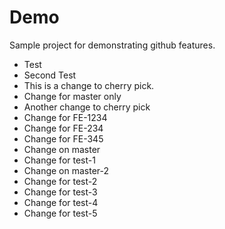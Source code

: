 # Demo

Sample project for demonstrating github features.

- Test
- Second Test
- This is a change to cherry pick.
- Change for master only
- Another change to cherry pick
- Change for FE-1234
- Change for FE-234
- Change for FE-345
- Change on master
- Change for test-1
- Change on master-2
- Change for test-2
- Change for test-3
- Change for test-4
- Change for test-5
